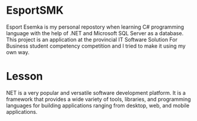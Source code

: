 # EsportSMK
Esport Esemka is my personal repostory when learning C# programming language with the help of .NET and Microsoft SQL Server as a database. This project is an application at the provincial IT Software Solution For Business student competency competition and I tried to make it using my own way.
# Lesson
NET is a very popular and versatile software development platform. It is a framework that provides a wide variety of tools, libraries, and programming languages for building applications ranging from desktop, web, and mobile applications.
